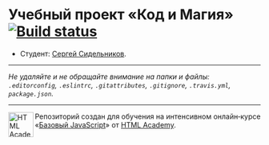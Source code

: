 # Учебный проект «Код и Магия» [![Build status][travis-image]][travis-url]

* Студент: [Сергей Сидельников](https://up.htmlacademy.ru/javascript/10/user/293513).

---

_Не удаляйте и не обращайте внимание на папки и файлы:_<br>
_`.editorconfig`, `.eslintrc`, `.gitattributes`, `.gitignore`, `.travis.yml`, `package.json`._

---

<a href="https://htmlacademy.ru/intensive/javascript"><img align="left" width="50" height="50" title="HTML Academy" src="https://up.htmlacademy.ru/static/img/intensive/javascript/logo-for-github.svg"></a>

Репозиторий создан для обучения на интенсивном онлайн‑курсе «[Базовый JavaScript](https://htmlacademy.ru/intensive/javascript)» от [HTML Academy](https://htmlacademy.ru).

[travis-image]: https://travis-ci.org/htmlacademy-javascript/293513-code-and-magick.svg?branch=master
[travis-url]: https://travis-ci.org/htmlacademy-javascript/293513-code-and-magick
